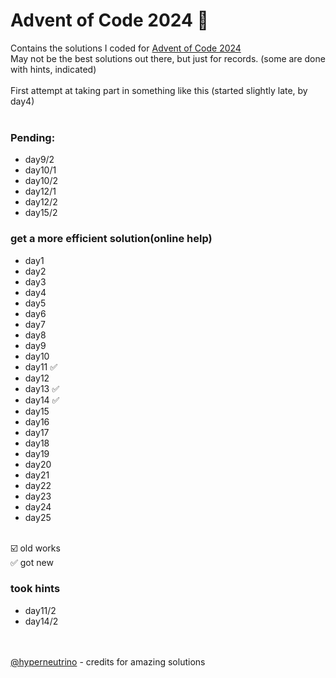 # Advent of Code 2024 🎄
Contains the solutions I coded for [Advent of Code 2024](https://adventofcode.com/2024)<br>
May not be the best solutions out there, but just for records. (some are done with hints, indicated)<br><br>
First attempt at taking part in something like this (started slightly late, by day4)
<br><br>

### Pending:
- day9/2
- day10/1
- day10/2
- day12/1
- day12/2
- day15/2

### get a more efficient solution(online help)
- day1 
- day2 
- day3 
- day4 
- day5 
- day6 
- day7 
- day8 
- day9 
- day10 
- day11 ✅
- day12 
- day13 ✅
- day14 ✅
- day15 
- day16 
- day17 
- day18 
- day19 
- day20 
- day21 
- day22 
- day23 
- day24 
- day25
<br>
☑️ old works<br>
✅ got new

### took hints
- day11/2
- day14/2

<br><br>
[@hyperneutrino](https://www.youtube.com/@hyper-neutrino) - credits for amazing solutions
